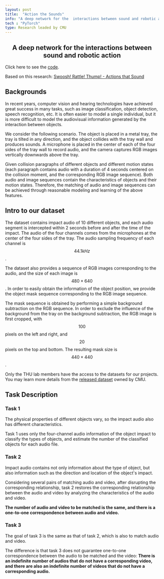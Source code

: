 ```yaml
---
layout: post
title:  "Action the Sounds"
info: "A deep network for the  interactions between sound and robotic action."
tech : "PyTorch"
type: Research leaded by CMU
---
```

<h2><center>A deep network for the  interactions between sound and robotic action</center></h2>

Click here to see the [code](https://github.com/mtzhang1999/Project-Matching-based-on-Audio-and-Image-Sequences).

Based on this research: [Swoosh! Rattle! Thump! - Actions that Sound](https://dhiraj100892.github.io/swoosh/)

## Backgrounds

In recent years, computer vision and hearing technologies have achieved great success in many tasks, such as image classification, object detection, speech recognition, etc. It is often easier to model a single individual, but it is more difficult to model the audiovisual information generated by the interaction between objects.

We consider the following scenario. The object is placed in a metal tray, the tray is tilted in any direction, and the object collides with the tray wall and produces sounds. A microphone is placed in the center of each of the four sides of the tray wall to record audio, and the camera captures RGB images vertically downwards above the tray. 

Given collision paragraphs of different objects and different motion states (each paragraph contains audio with a duration of 4 seconds centered on the collision moment, and the corresponding RGB image sequence). Both audio and image sequences contain the characteristics of objects and their motion states. Therefore, the matching of audio and image sequences can be achieved through reasonable modeling and learning of the above features.

## Intro to our dataset

The dataset contains impact audio of 10 different objects, and each audio segment is intercepted within 2 seconds before and after the time of the impact. The audio of the four channels comes from the microphones at the center of the four sides of the tray. The audio sampling frequency of each channel is $$44.1kHz$$.

The dataset also provides a sequence of RGB images corresponding to the audio, and the size of each image is $$480\times 640$$. In order to easily obtain the information of the object position, we provide the object mask sequence corresponding to the RGB image sequence.

The mask sequence is obtained by performing a simple background subtraction on the RGB sequence. In order to exclude the influence of the background from the tray on the background subtraction, the RGB image is first cropped, with $$100$$ pixels on the left and right, and $$20$$ pixels on the top and bottom. The resulting mask size is $$440\times 440$$.

Only the THU lab members have the access to the datasets for our projects. You may learn more details from the [released dataset](https://github.com/Dhiraj100892/swoosh) owned by CMU.

## Task Description

### Task 1

The physical properties of different objects vary, so the impact audio also has different characteristics.

Task 1 uses only the four-channel audio information of the object impact to classify the types of objects, and estimate the number of the classified objects for each audio file.

### Task 2

Impact audio contains not only information about the type of object, but also information such as the direction and location of the object's impact.

Considering several pairs of matching audio and video, after disrupting the corresponding relationship, task 2 restores the corresponding relationship between the audio and video by analyzing the characteristics of the audio and video.

**The number of audio and video to be matched is the same, and there is a one-to-one correspondence between audio and video.**

### Task 3

The goal of task 3 is the same as that of task 2, which is also to match audio and video.

The difference is that task 3 does not guarantee one-to-one correspondence between the audio to be matched and the video: **There is an indefinite number of audios that do not have a corresponding video, and there are also an indefinite number of videos that do not have a corresponding audio.**

